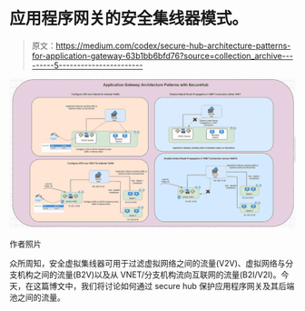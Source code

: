 # 应用程序网关的安全集线器模式。

> 原文：<https://medium.com/codex/secure-hub-architecture-patterns-for-application-gateway-63b1bb6bfd76?source=collection_archive---------5----------------------->

![](img/ff195d28b3aaefc0083e9e5d748e11af.png)

作者照片

众所周知，安全虚拟集线器可用于过滤虚拟网络之间的流量(V2V)、虚拟网络与分支机构之间的流量(B2V)以及从 VNET/分支机构流向互联网的流量(B2I/V2I)。今天，在这篇博文中，我们将讨论如何通过 secure hub 保护应用程序网关及其后端池之间的流量。